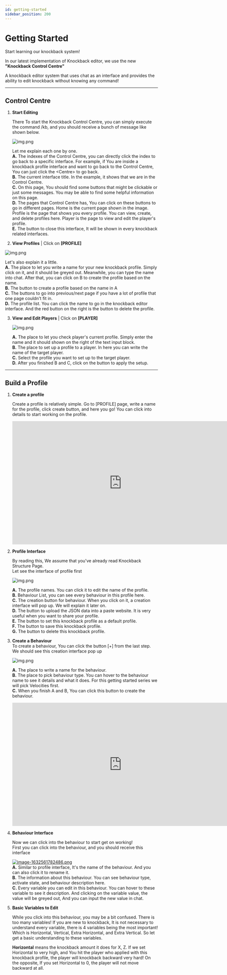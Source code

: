 ```yaml
---
id: getting-started
sidebar_position: 200
---
```


# Getting Started

Start learning our knockback system! 

In our latest implementation of Knockback editor, we use the new **"Knockback Control Centre"**

A knockback editor system that uses chat as an interface and provides the ability to edit knockback without knowing any
command!

---

## Control Centre

1. **Start Editing**  

   There To start the Knockback Control Centre, you can simply execute the command /kb, and you should receive a bunch
   of message like shown below. 

   ![img.png](img/kbcentre-explain.png)

   Let me explain each one by one.  
   **A.** The indexes of the Control Centre, you can directly click the index to go back to a specific interface. For
   example, if You are inside a knockback profile interface and want to go back to the Control Centre, You can just
   click the &lt;Centre&gt; to go back.  
   **B.** The current interface title. In the example, it shows that we are in the Control Centre.  
   **C.** On this page, You should find some buttons that might be clickable or just some messages. You may be able to find
   some helpful information on this page.  
   **D.** The pages that Control Centre has, You can click on these buttons to go in different pages. Home is the current
   page shown in the image. Profile is the page that shows you every profile. You can view, create, and delete profiles
   here. Player is the page to view and edit the player's profile.  
   **E.** The button to close this interface, It will be shown in every knockback related interfaces.

2. **View Profiles** | Click on **\[PROFILE\]**
   
  ![img.png](img/kbview-profile.png)

   Let's also explain it a little.  
   **A.** The place to let you write a name for your new knockback profile. Simply click on it, and it should be greyed out.
   Meanwhile, you can type the name into chat. After that, you can click on B to create the profile based on the name.  
   **B.** The button to create a profile based on the name in A  
   **C.** The buttons to go into previous/next page if you have a lot of profile that one page couldn't fit in.  
   **D.** The profile list. You can click the name to go in the knockback editor interface. And the red button on the right is the button to delete the profile.

3. **View and Edit Players** | Click on **\[PLAYER\]**

   ![img.png](img/kbview-edit.png)
   
   **A.** The place to let you check player's current profile. Simply enter the name and it should shown on the right of the
   text input block.  
   **B.** The place to set up a profile to a player. In here you can write the name of the target player.  
   **C.** Select the profile you want to set up to the target player.  
   **D.** After you finished B and C, click on the button to apply the setup.

---

## Build a Profile

1. **Create a profile**  

   Create a profile is relatively simple. Go to \[PROFILE\] page, write a name for the profile, click create button, and
   here you go! You can click into details to start working on the profile.  

   <iframe width='720' height='405' src="https://www.youtube-nocookie.com/embed/DVqjgsLxvIc?&theme=dark&keyboard=1&autohide=2&modestbranding=1&fs=0&rel=0"frameborder="0"></iframe>

2. **Profile Interface**

   By reading this, We assume that you've already read Knockback Structure Page.  
   Let see the interface of profile first

   ![img.png](img/kbprofile-interface.png)

   **A.** The profile names. You can click it to edit the name of the profile.  
   **B.** Behaviour List, you can see every behaviour in this profile here.  
   **C.** The creation button for behaviour. When you click on it, a creation interface will pop up. We will explain it later on.  
   **D.** The button to upload the JSON data into a paste website. It is very useful when you want to share your profile.  
   **E.** The button to set this knockback profile as a default profile.  
   **F.** The button to save this knockback profile.  
   **G.** The button to delete this knockback profile.

3. **Create a Behaviour**  
   To create a behaviour, You can click the button \[+\] from the last step. We should see this creation interface pop
   up

   ![img.png](img/kbcreate-behaviour.png)

   **A.** The place to write a name for the behaviour.  
   **B.** The place to pick behaviour type. You can hover to the behaviour name to see it details and what it does. For this
   getting started series we will pick Velocities first.  
   **C.** When you finish A and B, You can click this button to create the behaviour.  
   <iframe width='720' height='405' src="https://www.youtube-nocookie.com/embed/QFwdiPd0Mrw?&theme=dark&keyboard=1&autohide=2&modestbranding=1&fs=0&rel=0"frameborder="0"></iframe>

4. **Behaviour Interface**

   Now we can click into the behaviour to start get on working!  
   First you can click into the behaviour, and you should receive this interface

   [![image-1632561782486.png](https://docs.imanity.dev/uploads/images/gallery/2021-09/scaled-1680-/3DosNHzyR42LbukO-image-1632561782486.png)](https://docs.imanity.dev/uploads/images/gallery/2021-09/3DosNHzyR42LbukO-image-1632561782486.png)  
   **A.** Similar to profile interface, It's the name of the behaviour. And you can also click it to rename it.  
   **B.** The information about this behaviour. You can see behaviour type, activate state, and behaviour description
   here.  
   **C.** Every variable you can edit in this behaviour. You can hover to these variable to see it description. And clicking
   on the variable value, the value will be greyed out, And you can input the new value in chat.

5. **Basic Variables to Edit** 

   While you click into this behaviour, you may be a bit confused. There is too many variables! 
   If you are new to knockback, It is not necessary to understand every variable, there is 4 variables being
   the most important! Which is Horizontal, Vertical, Extra Horizontal, and Extra Vertical. So let get a basic
   understanding to these variables.

   **Horizontal** means the knockback amount it does for X, Z. If we set Horizontal to very high, and You hit the player
   who applied with this knockback profile, the player will knockback backward very hard! On the opposite, If you set
   Horizontal to 0, the player will not move backward at all.
